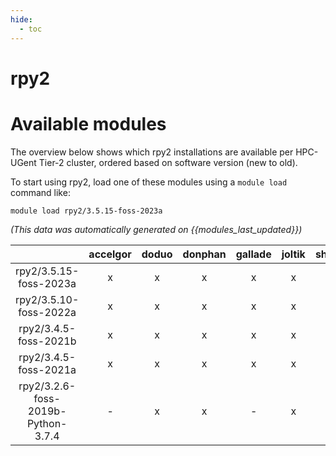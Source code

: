 ```yaml
---
hide:
  - toc
---
```


rpy2
====

# Available modules


The overview below shows which rpy2 installations are available per HPC-UGent Tier-2 cluster, ordered based on software version (new to old).

To start using rpy2, load one of these modules using a `module load` command like:

```shell
module load rpy2/3.5.15-foss-2023a
```

*(This data was automatically generated on {{modules_last_updated}})*  

| |accelgor|doduo|donphan|gallade|joltik|shinx|skitty|
| :---: | :---: | :---: | :---: | :---: | :---: | :---: | :---: |
|rpy2/3.5.15-foss-2023a|x|x|x|x|x|x|x|
|rpy2/3.5.10-foss-2022a|x|x|x|x|x|-|-|
|rpy2/3.4.5-foss-2021b|x|x|x|x|x|-|-|
|rpy2/3.4.5-foss-2021a|x|x|x|x|x|-|-|
|rpy2/3.2.6-foss-2019b-Python-3.7.4|-|x|x|-|x|-|-|
